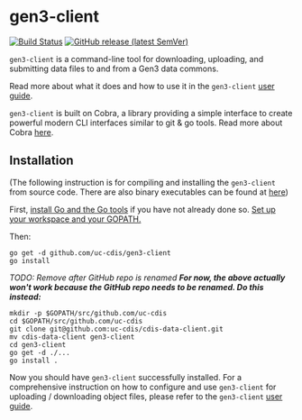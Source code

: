 # gen3-client
[![Build Status](https://travis-ci.org/uc-cdis/cdis-data-client.svg?branch=master)](https://travis-ci.org/uc-cdis/cdis-data-client)
[![GitHub release (latest SemVer)](https://img.shields.io/github/v/release/uc-cdis/cdis-data-client?sort=semver)](https://github.com/uc-cdis/cdis-data-client/releases)

`gen3-client` is a command-line tool for downloading, uploading, and submitting data files to and from a Gen3 data commons. 

Read more about what it does and how to use it in the `gen3-client` [user guide](https://gen3.org/resources/user/gen3-client/).

`gen3-client` is built on Cobra, a library providing a simple interface to create powerful modern CLI interfaces similar to git & go tools. Read more about Cobra [here](https://github.com/spf13/cobra).


## Installation

(The following instruction is for compiling and installing the `gen3-client` from source code. There are also binary executables can be found at [here](https://github.com/uc-cdis/cdis-data-client/releases))

First, [install Go and the Go tools](https://golang.org/doc/install) if you have not already done so. [Set up your workspace and your GOPATH.](https://golang.org/doc/code.html)


Then: 
```
go get -d github.com/uc-cdis/gen3-client
go install
```


*TODO: Remove after GitHub repo is renamed*
**_For now, the above actually won't work because the GitHub repo needs to be renamed. Do this instead:_**

```
mkdir -p $GOPATH/src/github.com/uc-cdis
cd $GOPATH/src/github.com/uc-cdis
git clone git@github.com:uc-cdis/cdis-data-client.git
mv cdis-data-client gen3-client
cd gen3-client
go get -d ./...
go install .
```

Now you should have `gen3-client` successfully installed. For a comprehensive instruction on how to configure and use `gen3-client` for uploading / downloading object files, please refer to the `gen3-client` [user guide](https://gen3.org/resources/user/gen3-client/).